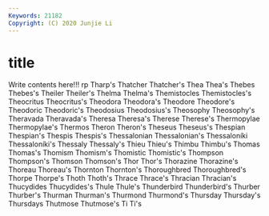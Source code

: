 ```yaml
---
Keywords: 21182
Copyright: (C) 2020 Junjie Li
---
```


# title

Write contents here!!!
rp 
Tharp's 
Thatcher 
Thatcher's 
Thea 
Thea's 
Thebes 
Thebes's
Theiler 
Theiler's 
Thelma 
Thelma's 
Themistocles 
Themistocles's 
Theocritus 
Theocritus's 
Theodora 
Theodora's
Theodore 
Theodore's 
Theodoric 
Theodoric's 
Theodosius 
Theodosius's 
Theosophy 
Theosophy's 
Theravada 
Theravada's
Theresa 
Theresa's 
Therese 
Therese's 
Thermopylae 
Thermopylae's 
Thermos 
Theron 
Theron's 
Theseus
Theseus's 
Thespian 
Thespian's 
Thespis 
Thespis's 
Thessalonian 
Thessalonian's 
Thessaloníki 
Thessaloníki's 
Thessaly
Thessaly's 
Thieu 
Thieu's 
Thimbu 
Thimbu's 
Thomas 
Thomas's 
Thomism 
Thomism's 
Thomistic
Thomistic's 
Thompson 
Thompson's 
Thomson 
Thomson's 
Thor 
Thor's 
Thorazine 
Thorazine's 
Thoreau
Thoreau's 
Thornton 
Thornton's 
Thoroughbred 
Thoroughbred's 
Thorpe 
Thorpe's 
Thoth 
Thoth's 
Thrace
Thrace's 
Thracian 
Thracian's 
Thucydides 
Thucydides's 
Thule 
Thule's 
Thunderbird 
Thunderbird's 
Thurber
Thurber's 
Thurman 
Thurman's 
Thurmond 
Thurmond's 
Thursday 
Thursday's 
Thursdays 
Thutmose 
Thutmose's
Ti 
Ti's 
